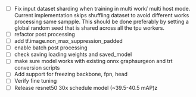  - [ ] Fix input dataset sharding when training in multi work/ multi host mode. Current implementation skips shuffling dataset to avoid different works processing same sampple. This should be done preferably by setting a global random seed that is shared across all the tpu workers.
 - [ ] refactor post processing
 - [ ] add tf.image.non_max_suppression_padded
 - [ ] enable batch post processing
 - [ ] check saving loading weights and saved_model
 - [ ] make sure model works with existing onnx graphsurgeon and trt conversion scripts
 - [ ] Add support for freezing backbone, fpn, head
 - [ ] Verify fine tuning
 - [ ] Release resnet50 30x schedule model (~39.5-40.5 mAP)z
